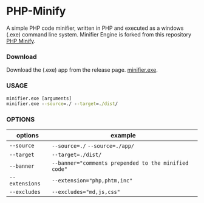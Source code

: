 # PHP-Minify
A simple PHP code minifier, written in PHP and executed as a windows (.exe) command line system.
Minifier Engine is forked from this repository [PHP Minify](https://github.com/basselin/php-minify).

### Download
Download the (.exe) app from the release page. [minifier.exe](https://github.com/vicnz/PHP-Minify/releases/).

### USAGE
```cmd
minifier.exe [arguments]
minifier.exe --source=./ --target=./dist/
```
### OPTIONS
| options | example |
|-|-|
| `--source` | `--source=./` `--source=./app/` |
| `--target` | `--target=./dist/` |
| `--banner` | `--banner="comments prepended to the minified code"` |
| `--extensions` | `--extension="php,phtm,inc"` |
| `--excludes` | `--excludes="md,js,css"` |
